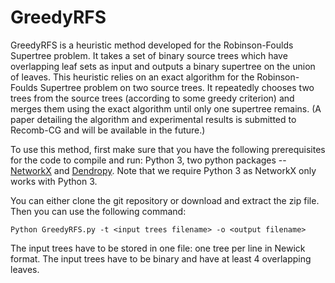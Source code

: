 # GreedyRFS
GreedyRFS is a heuristic method developed for the Robinson-Foulds Supertree problem. It takes a set of binary source trees which have overlapping leaf sets as input and outputs a binary supertree on the union of leaves. This heuristic relies on an exact algorithm for the Robinson-Foulds Supertree problem on two source trees. It repeatedly chooses two trees from the source trees (according to some greedy criterion) and merges them using the exact algorithm until only one supertree remains. (A paper detailing the algorithm and experimental results is submitted to Recomb-CG and will be available in the future.)

To use this method, first make sure that you have the following prerequisites for the code to compile and run: Python 3, two python packages -- [NetworkX](https://networkx.github.io/) and [Dendropy](https://dendropy.org/). Note that we require Python 3 as NetworkX only works with Python 3. 

You can either clone the git repository or download and extract the zip file. Then you can use the following command: 
```
Python GreedyRFS.py -t <input trees filename> -o <output filename>
```

The input trees have to be stored in one file: one tree per line in Newick format. The input trees have to be binary and have at least 4 overlapping leaves. 
